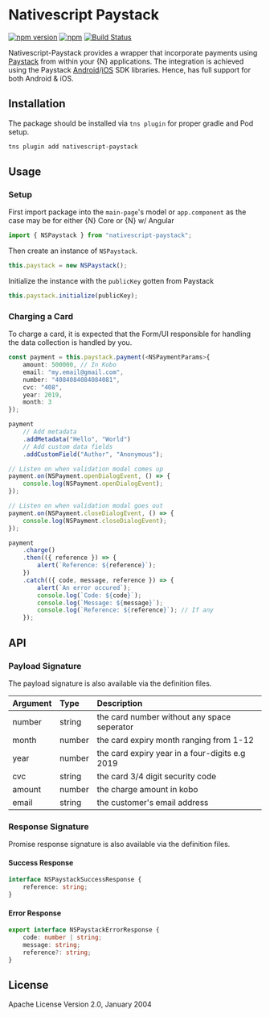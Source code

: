 # Nativescript Paystack

[![npm version](https://badge.fury.io/js/nativescript-paystack.svg)](https://badge.fury.io/js/nativescript-paystack)
[![npm](https://img.shields.io/npm/dt/nativescript-paystack.svg?label=npm%20downloads)](https://www.npmjs.com/package/nativescript-paystack)
[![Build Status](https://travis-ci.org/jogboms/nativescript-paystack.svg?branch=master)](https://travis-ci.org/jogboms/nativescript-paystack)

Nativescript-Paystack provides a wrapper that incorporate payments using [Paystack](https://paystack.com/) from within your {N} applications. The integration is achieved using the Paystack [Android](https://github.com/PaystackHQ/paystack-android)/[iOS](https://github.com/PaystackHQ/paystack-ios) SDK libraries. Hence, has full support for both Android & iOS.

## Installation

The package should be installed via `tns plugin` for proper gradle and Pod setup.

```bash
tns plugin add nativescript-paystack
```

## Usage

### Setup

First import package into the `main-page`'s model or `app.component` as the case may be for either {N} Core or {N} w/ Angular

```ts
import { NSPaystack } from "nativescript-paystack";
```

Then create an instance of `NSPaystack`.

```ts
this.paystack = new NSPaystack();
```

Initialize the instance with the `publicKey` gotten from Paystack

```ts
this.paystack.initialize(publicKey);
```

### Charging a Card

To charge a card, it is expected that the Form/UI responsible for handling the data collection is handled by you.

```ts
const payment = this.paystack.payment(<NSPaymentParams>{
    amount: 500000, // In Kobo
    email: "my.email@gmail.com",
    number: "4084084084084081",
    cvc: "408",
    year: 2019,
    month: 3
});

payment
    // Add metadata
    .addMetadata("Hello", "World")
    // Add custom data fields
    .addCustomField("Author", "Anonymous");

// Listen on when validation modal comes up
payment.on(NSPayment.openDialogEvent, () => {
    console.log(NSPayment.openDialogEvent);
});

// Listen on when validation modal goes out
payment.on(NSPayment.closeDialogEvent, () => {
    console.log(NSPayment.closeDialogEvent);
});

payment
    .charge()
    .then(({ reference }) => {
        alert(`Reference: ${reference}`);
    })
    .catch(({ code, message, reference }) => {
        alert(`An error occured`);
        console.log(`Code: ${code}`);
        console.log(`Message: ${message}`);
        console.log(`Reference: ${reference}`); // If any
    });
```

## API

### Payload Signature

The payload signature is also available via the definition files.

| Argument | Type   | Description                                    |
| -------- | :----- | :--------------------------------------------- |
| number   | string | the card number without any space seperator    |
| month    | number | the card expiry month ranging from 1-12        |
| year     | number | the card expiry year in a four-digits e.g 2019 |
| cvc      | string | the card 3/4 digit security code               |
| amount   | number | the charge amount in kobo                      |
| email    | string | the customer's email address                   |

### Response Signature

Promise response signature is also available via the definition files.

#### Success Response

```ts
interface NSPaystackSuccessResponse {
    reference: string;
}
```

#### Error Response

```ts
export interface NSPaystackErrorResponse {
    code: number | string;
    message: string;
    reference?: string;
}
```

## License

Apache License Version 2.0, January 2004
